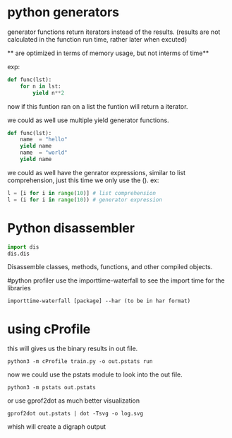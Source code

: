 # python generators

generator functions return iterators instead of the results. (results are not calculated in the function run time, rather later when excuted)

** are optimized in terms of memory usage, but not interms of time**

exp:
```python
def func(lst):
    for n in lst:
        yield n**2
```
now if this funtion ran on a list the funtion will return a iterator. 

we could as well use multiple yield generator functions.
```python
def func(lst):
    name  = "hello"
    yield name
    name  = "world"
    yield name
```

we could as well have the genrator expressions, similar to list comprehension, just this time we only use the (). ex:

```python
l = [i for i in range(10)] # list comprehension
l = (i for i in range(10)) # generator expression 
```


# Python disassembler
``` python 
import dis
dis.dis
```
Disassemble classes, methods, functions, and other compiled objects.

#python profiler
use the importtime-waterfall to see the import time for the libraries 
```
importtime-waterfall [package] --har (to be in har format)
```
# using cProfile
this will gives us the binary results in out file.
```
python3 -m cProfile train.py -o out.pstats run
```
now we could use the pstats module to look into the out file.
```
python3 -m pstats out.pstats 
```
or use gprof2dot as much better visualization
``` 
gprof2dot out.pstats | dot -Tsvg -o log.svg
```
whish will create a digraph output 

